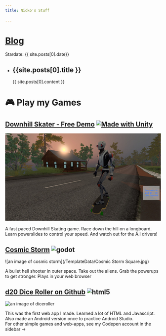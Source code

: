 ```yaml
---
title: Nicko's Stuff

---
```

# [Blog](https://nickogibson.github.io/blog/)
Stardate: {{ site.posts[0].date}} 
<ul>
      <li>
      <h2>{{site.posts[0].title }}</h2>  
      {{  site.posts[0].content }}
    </li>
</ul>

# 🎮 Play my Games
## [Downhill Skater - Free Demo](https://kudos.itch.io/downhill-skater) [![Made with Unity](https://img.shields.io/badge/Made%20with-Unity-57b9d3.svg?style=plastic&logo=unity)](https://unity3d.com)
![An image of downhill skater](/TemplateData/Downhill_Skater_Early.jpg)

A fast paced Downhill Skating game. Race down the hill on a longboard. 
Learn powerslides to control your speed. And watch out for the A.I drivers!

## [Cosmic Storm](https://kudos.itch.io/cosmic-storm) ![godot](https://img.shields.io/badge/Godot%20Engine-478CBF?logo=godotengine&logoColor=fff&style=flat)
![an image of cosmic storm](/TemplateData/Cosmic Storm Square.jpg)

A bullet hell shooter in outer space.   Take out the aliens. Grab the powerups to get stronger. Plays in your web browser

## [d20 Dice Roller on Github](https://nickogibson.github.io/apps/diceroller.html) ![html5](https://img.shields.io/badge/HTML5-blue?logo=html5)

![an image of diceroller](https://img.itch.zone/aW1nLzI3OTE3NTEucG5n/315x250%23c/i1mMZg.png)

This was the first web app I made. Learned a lot of HTML and Javascript. Also made an Android version once to practice Android Studio.  
For other simple games and web-apps, see my Codepen account in the sidebar ->  







